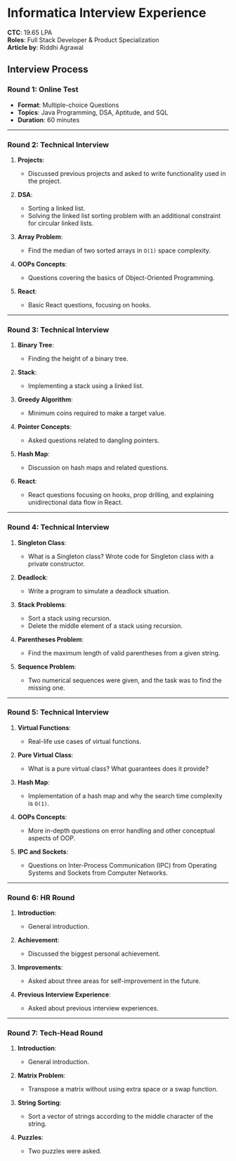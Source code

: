 # Informatica Interview Experience

**CTC**: 19.65 LPA <br/>
**Roles**: Full Stack Developer & Product Specialization <br/>
**Article by**: Riddhi Agrawal

## Interview Process

### Round 1: Online Test

- **Format**: Multiple-choice Questions
- **Topics**: Java Programming, DSA, Aptitude, and SQL
- **Duration**: 60 minutes

---

### Round 2: Technical Interview

1. **Projects**:

   - Discussed previous projects and asked to write functionality used in the project.

2. **DSA**:

   - Sorting a linked list.
   - Solving the linked list sorting problem with an additional constraint for circular linked lists.

3. **Array Problem**:

   - Find the median of two sorted arrays in `O(1)` space complexity.

4. **OOPs Concepts**:

   - Questions covering the basics of Object-Oriented Programming.

5. **React**:
   - Basic React questions, focusing on hooks.

---

### Round 3: Technical Interview

1. **Binary Tree**:

   - Finding the height of a binary tree.

2. **Stack**:

   - Implementing a stack using a linked list.

3. **Greedy Algorithm**:

   - Minimum coins required to make a target value.

4. **Pointer Concepts**:

   - Asked questions related to dangling pointers.

5. **Hash Map**:

   - Discussion on hash maps and related questions.

6. **React**:
   - React questions focusing on hooks, prop drilling, and explaining unidirectional data flow in React.

---

### Round 4: Technical Interview

1. **Singleton Class**:

   - What is a Singleton class? Wrote code for Singleton class with a private constructor.

2. **Deadlock**:

   - Write a program to simulate a deadlock situation.

3. **Stack Problems**:

   - Sort a stack using recursion.
   - Delete the middle element of a stack using recursion.

4. **Parentheses Problem**:

   - Find the maximum length of valid parentheses from a given string.

5. **Sequence Problem**:
   - Two numerical sequences were given, and the task was to find the missing one.

---

### Round 5: Technical Interview

1. **Virtual Functions**:

   - Real-life use cases of virtual functions.

2. **Pure Virtual Class**:

   - What is a pure virtual class? What guarantees does it provide?

3. **Hash Map**:

   - Implementation of a hash map and why the search time complexity is `O(1)`.

4. **OOPs Concepts**:

   - More in-depth questions on error handling and other conceptual aspects of OOP.

5. **IPC and Sockets**:
   - Questions on Inter-Process Communication (IPC) from Operating Systems and Sockets from Computer Networks.

---

### Round 6: HR Round

1. **Introduction**:

   - General introduction.

2. **Achievement**:

   - Discussed the biggest personal achievement.

3. **Improvements**:

   - Asked about three areas for self-improvement in the future.

4. **Previous Interview Experience**:
   - Asked about previous interview experiences.

---

### Round 7: Tech-Head Round

1. **Introduction**:

   - General introduction.

2. **Matrix Problem**:

   - Transpose a matrix without using extra space or a swap function.

3. **String Sorting**:

   - Sort a vector of strings according to the middle character of the string.

4. **Puzzles**:
   - Two puzzles were asked.
